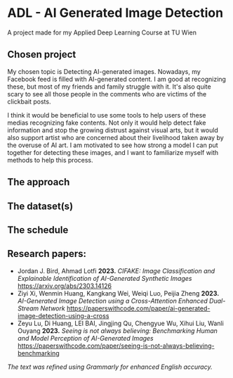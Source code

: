 # ADL - AI Generated Image Detection

 A project made for my Applied Deep Learning Course at TU Wien

## Chosen project

My chosen topic is Detecting AI-generated images. Nowadays, my Facebook feed is filled with AI-generated content. I am good at recognizing these, but most of my friends and family struggle with it. It's also quite scary to see all those people in the comments who are victims of the clickbait posts. 

I think it would be beneficial to use some tools to help users of these medias recognizing fake contents. Not only it would help detect fake information and stop the growing distrust against visual arts, but it would also support artist who are concerned about their livelihood taken away by the overuse of AI art. I am motivated to see how strong a model I can put together for detecting these images, and I want to familiarize myself with methods to help this process.

## The approach

## The dataset(s)

## The schedule

## Research papers:
- Jordan J. Bird, Ahmad Lotfi **2023.** *CIFAKE: Image Classification and Explainable Identification of AI-Generated Synthetic Images* https://arxiv.org/abs/2303.14126
- Ziyi Xi, Wenmin Huang, Kangkang Wei, Weiqi Luo, Peijia Zheng **2023.** *AI-Generated Image Detection using a Cross-Attention Enhanced Dual-Stream Network* https://paperswithcode.com/paper/ai-generated-image-detection-using-a-cross
- Zeyu Lu, Di Huang, LEI BAI, Jingjing Qu, Chengyue Wu, Xihui Liu, Wanli Ouyang **2023.** *Seeing is not always believing: Benchmarking Human and Model Perception of AI-Generated Images* https://paperswithcode.com/paper/seeing-is-not-always-believing-benchmarking

*The text was refined using Grammarly for enhanced English accuracy.*